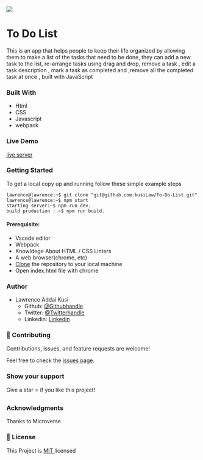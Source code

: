 ![](https://img.shields.io/badge/Microverse-blueviolet)

# To Do List
This is an app that helps people to keep their life organized by allowing them to make a list of the tasks that need to be done, they can add a new task to the list, re-arrange tasks using drag and drop,  remove a task , edit a task description , mark a task as completed and ,remove all the completed task at once , built with JavaScript

### Built With
- Html<br />
- CSS
- Javascript
- webpack

### Live Demo
[live server](https://kusilaw.github.io/To-Do-List/)

### Getting Started 
To get a local copy up and running follow these simple example steps

```console
lawrence@lawrence:~$ git clone "git@github.com:kusiLaw/To-Do-List.git"
lawrence@lawrence:~$ npm start
starting server:~$ npm run dev.
build production : ~$ npm run build.

```

#### Prerequisite:  
  - Vscode editor 
  - Webpack
  - Knowldege About HTML / CSS Linters
  - A web browser(chrome, etc)
  - [Clone](https://docs.github.com/en/desktop/contributing-and-collaborating-using-github-desktop/adding-and-cloning-repositories/cloning-and-forking-repositories-from-github-desktop ) the repository to your local machine
  - Open index.html file with chrome


### Author
- Lawrence Addai Kusi
  - Github: [@Githubhandle](https://github.com/kusiLaw)
  - Twitter: [@Twitterhandle](https://twitter.com/kusilaw)
  - Linkedin: [Linkedin](https://www.linkedin.com/in/lawrence-kusi-55a662104)


### :handshake: Contributing
Contributions, issues, and feature requests are welcome! 

Feel free to check the [issues page](https://github.com/kusiLaw/portfolio/issues).

### Show your support
Give a star :star: if you like this project!


### Acknowledgments
Thanks to Microverse

### 📝 License
This Project is <a href ="https://opensource.org/licenses/MIT">MIT </a> licensed
